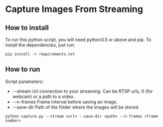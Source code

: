 # Capture Images From Streaming


## How to install

To run this python script, you will need python3.5 or above and pip. To install the dependencies, just run:

```
pip install -r requirements.txt
```

## How to run

Script parameters:
- --stream Url connection to your streaming. Can be RTSP urls, 0 (for webcam) or a path to a video.
- --n-frames Frame interval before saving an image.
- --save-dir Path of the folder where the images will be stored.

```
python capture.py --stream <url> --save-dir <path> --n-frames <frame number>
```
